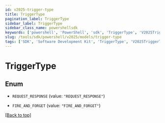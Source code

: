 ```yaml
---
id: v2025-trigger-type
title: TriggerType
pagination_label: TriggerType
sidebar_label: TriggerType
sidebar_class_name: powershellsdk
keywords: ['powershell', 'PowerShell', 'sdk', 'TriggerType', 'V2025TriggerType']
slug: /tools/sdk/powershell/v2025/models/trigger-type
tags: ['SDK', 'Software Development Kit', 'TriggerType', 'V2025TriggerType']
---
```


# TriggerType

## Enum

- `REQUEST_RESPONSE` (value: `"REQUEST_RESPONSE"`)

- `FIRE_AND_FORGET` (value: `"FIRE_AND_FORGET"`)

[[Back to top]](#)
